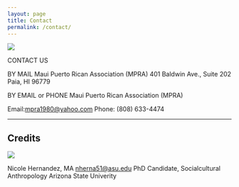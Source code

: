 ```yaml
---
layout: page
title: Contact
permalink: /contact/
---
```


<img src="{{site.baseurl}}/assets/images/mpramural.png"/>


CONTACT US

BY MAIL
Maui Puerto Rican Association (MPRA)
401 Baldwin Ave., Suite 202
Paia, HI 96779

BY EMAIL or PHONE
Maui Puerto Rican Association (MPRA)

Email:mpra1980@yahoo.com
Phone: (808) 633-4474


---

## Credits

<img src="{{site.baseurl}}/assets/images/nicole.png"/>

Nicole Hernandez, MA
nherna51@asu.edu
PhD Candidate, Socialcultural Anthropology
Arizona State Univerity 


